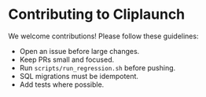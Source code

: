 # Contributing to Cliplaunch

We welcome contributions! Please follow these guidelines:

- Open an issue before large changes.
- Keep PRs small and focused.
- Run `scripts/run_regression.sh` before pushing.
- SQL migrations must be idempotent.
- Add tests where possible.

